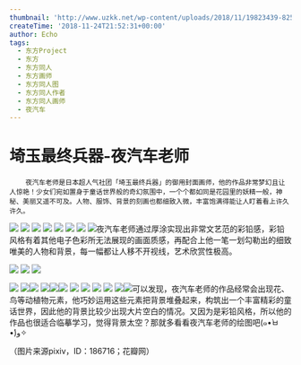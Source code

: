 ```yaml
---
thumbnail: 'http://www.uzkk.net/wp-content/uploads/2018/11/19823439-825x510.jpg'
createTime: '2018-11-24T21:52:31+00:00'
author: Echo
tags:
  - 东方Project
  - 东方
  - 东方同人
  - 东方画师
  - 东方同人图
  - 东方同人作者
  - 东方同人画师
  - 夜汽车
---
```


# 埼玉最终兵器-夜汽车老师

		夜汽车老师是日本超人气社团「埼玉最终兵器」的御用封面画师，他的作品非常梦幻且让人惊艳！少女们宛如置身于童话世界般的奇幻氛围中，一个个都如同是花园里的妖精一般，神秘、美丽又遥不可及。人物、服饰、背景的刻画也都细致入微，丰富饱满得能让人盯着看上许久许久。

![](http://www.uzkk.net/wp-content/uploads/2018/11/945949465-3.jpg) ![](http://www.uzkk.net/wp-content/uploads/2018/11/945949465-1-724x1024.jpg) ![](http://www.uzkk.net/wp-content/uploads/2018/11/95616-3.png) ![](http://www.uzkk.net/wp-content/uploads/2018/11/95616-3.jpg) ![](http://www.uzkk.net/wp-content/uploads/2018/11/945949465-1.png) ![](http://www.uzkk.net/wp-content/uploads/2018/11/95616-6-1024x779.jpg) ![](http://www.uzkk.net/wp-content/uploads/2018/11/945949465-4-1024x575.jpg) ![](http://www.uzkk.net/wp-content/uploads/2018/11/95616-7.jpg)夜汽车老师通过厚涂实现出非常文艺范的彩铅感，彩铅风格有着其他电子色彩所无法展现的画面质感，再配合上他一笔一划勾勒出的细致唯美的人物和背景，每一幅都让人移不开视线，艺术欣赏性极高。

![](http://www.uzkk.net/wp-content/uploads/2018/11/95616-4-724x1024.jpg) ![](http://www.uzkk.net/wp-content/uploads/2018/11/201407051834542016197766-1024x519.jpg) ![](http://www.uzkk.net/wp-content/uploads/2018/11/20140705183419591692563-1024x539.jpg)

![](http://www.uzkk.net/wp-content/uploads/2018/11/19823439-1024x724.jpg) ![](http://www.uzkk.net/wp-content/uploads/2018/11/95616-5.jpg)![](http://www.uzkk.net/wp-content/uploads/2018/11/95616-2-724x1024.jpg) ![](http://www.uzkk.net/wp-content/uploads/2018/11/95616-1-1024x736.jpg)![](http://www.uzkk.net/wp-content/uploads/2018/11/FrenzyFrenzy-1024x517.jpg)![](http://www.uzkk.net/wp-content/uploads/2018/11/4609453a911bff2c51b4bc8f25676ee4_r-1024x519.jpg) ![](http://www.uzkk.net/wp-content/uploads/2018/11/702932c68567800c8caf6c45e09b1f6d58ff9e01115175-IwUxwn_fw658.png) ![](http://www.uzkk.net/wp-content/uploads/2018/11/b9d58e9bgy1ff63hiqgbcj20ku0ku46s.jpg) ![](http://www.uzkk.net/wp-content/uploads/2018/11/Motoori-Kosuzu-718x1024.jpg) ![](http://www.uzkk.net/wp-content/uploads/2018/11/16a04b4d51386ec9e64ef5af2dda41bfd4bf0c4d29bf9-wbQOAr_fw658.jpg) ![](http://www.uzkk.net/wp-content/uploads/2018/11/eternal-eclipse.jpg)![](http://www.uzkk.net/wp-content/uploads/2018/11/21111244-724x1024.jpg)可以发现，夜汽车老师的作品经常会出现花、鸟等动植物元素，他巧妙运用这些元素把背景堆叠起来，构筑出一个丰富精彩的童话世界，因此他的背景比较少出现大片空白的情况。又因为是彩铅风格，所以他的作品也很适合临摹学习，觉得背景太空？那就多看看夜汽车老师的绘图吧(๑•̀ㅂ•́)و✧

（图片来源pixiv，ID：186716；花瓣网）
